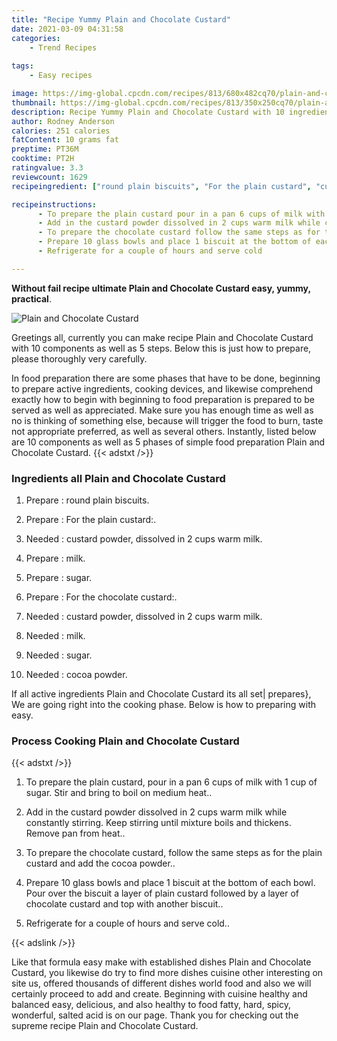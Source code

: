 ```yaml
---
title: "Recipe Yummy Plain and Chocolate Custard"
date: 2021-03-09 04:31:58
categories:
    - Trend Recipes
    
tags:
    - Easy recipes

image: https://img-global.cpcdn.com/recipes/813/680x482cq70/plain-and-chocolate-custard-recipe-main-photo.jpg
thumbnail: https://img-global.cpcdn.com/recipes/813/350x250cq70/plain-and-chocolate-custard-recipe-main-photo.jpg
description: Recipe Yummy Plain and Chocolate Custard with 10 ingredients and 5 stages of easy cooking.
author: Rodney Anderson
calories: 251 calories
fatContent: 10 grams fat
preptime: PT36M
cooktime: PT2H
ratingvalue: 3.3
reviewcount: 1629
recipeingredient: ["round plain biscuits", "For the plain custard", "custard powder dissolved in 2 cups warm milk", "milk", "sugar", "For the chocolate custard", "custard powder dissolved in 2 cups warm milk", "milk", "sugar", "cocoa powder"]

recipeinstructions: 
      - To prepare the plain custard pour in a pan 6 cups of milk with 1 cup of sugar Stir and bring to boil on medium heat 
      - Add in the custard powder dissolved in 2 cups warm milk while constantly stirring Keep stirring until mixture boils and thickens Remove pan from heat 
      - To prepare the chocolate custard follow the same steps as for the plain custard and add the cocoa powder 
      - Prepare 10 glass bowls and place 1 biscuit at the bottom of each bowl Pour over the biscuit a layer of plain custard followed by a layer of chocolate custard and top with another biscuit 
      - Refrigerate for a couple of hours and serve cold

---
```




**Without fail recipe ultimate Plain and Chocolate Custard easy, yummy, practical**. 


![Plain and Chocolate Custard](https://img-global.cpcdn.com/recipes/813/680x482cq70/plain-and-chocolate-custard-recipe-main-photo.jpg "Plain and Chocolate Custard")




Greetings all, currently you can make recipe Plain and Chocolate Custard with 10 components as well as 5 steps. Below this is just how to prepare, please thoroughly very carefully.

In food preparation there are some phases that have to be done, beginning to prepare active ingredients, cooking devices, and likewise comprehend exactly how to begin with beginning to food preparation is prepared to be served as well as appreciated. Make sure you has enough time as well as no is thinking of something else, because will trigger the food to burn, taste not appropriate preferred, as well as several others. Instantly, listed below are 10 components as well as 5 phases of simple food preparation Plain and Chocolate Custard.
{{< adstxt />}}

### Ingredients all Plain and Chocolate Custard


1. Prepare  : round plain biscuits.

1. Prepare  : For the plain custard:.

1. Needed  : custard powder, dissolved in 2 cups warm milk.

1. Prepare  : milk.

1. Prepare  : sugar.

1. Prepare  : For the chocolate custard:.

1. Needed  : custard powder, dissolved in 2 cups warm milk.

1. Needed  : milk.

1. Needed  : sugar.

1. Needed  : cocoa powder.



If all active ingredients Plain and Chocolate Custard its all set| prepares}, We are going right into the cooking phase. Below is how to preparing with easy.

### Process Cooking Plain and Chocolate Custard

{{< adstxt />}}


1. To prepare the plain custard, pour in a pan 6 cups of milk with 1 cup of sugar. Stir and bring to boil on medium heat..



1. Add in the custard powder dissolved in 2 cups warm milk while constantly stirring. Keep stirring until mixture boils and thickens. Remove pan from heat..



1. To prepare the chocolate custard, follow the same steps as for the plain custard and add the cocoa powder..



1. Prepare 10 glass bowls and place 1 biscuit at the bottom of each bowl. Pour over the biscuit a layer of plain custard followed by a layer of chocolate custard and top with another biscuit..



1. Refrigerate for a couple of hours and serve cold..





{{< adslink />}}

Like that formula easy make with established dishes Plain and Chocolate Custard, you likewise do try to find more dishes cuisine other interesting on site us, offered thousands of different dishes world food and also we will certainly proceed to add and create. Beginning with cuisine healthy and balanced easy, delicious, and also healthy to food fatty, hard, spicy, wonderful, salted acid is on our page. Thank you for checking out the supreme recipe Plain and Chocolate Custard.
